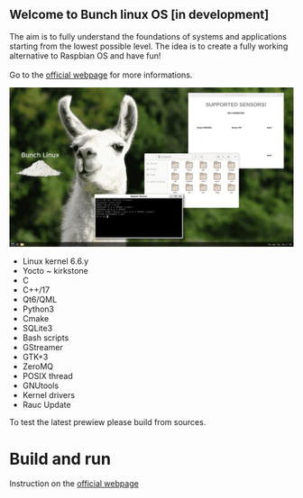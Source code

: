 ## Welcome to Bunch linux OS [in development]
The aim is to fully understand the foundations of systems and applications starting from the lowest possible level. The idea is to create a fully working alternative to Raspbian OS and have fun! <br>
<br>
Go to the [official webpage](https://waelkarman.github.io/bunch-linux-manifests/) for more informations.

<img src="docs/miscellaneous/lama-desk.png">

- Linux kernel 6.6.y
- Yocto ~ kirkstone
- C
- C++/17
- Qt6/QML
- Python3
- Cmake
- SQLite3
- Bash scripts
- GStreamer
- GTK+3
- ZeroMQ
- POSIX thread
- GNUtools
- Kernel drivers
- Rauc Update

To test the latest prewiew please build from sources.

# Build and run
Instruction on the [official webpage](https://waelkarman.github.io/bunch-linux-manifests/)
